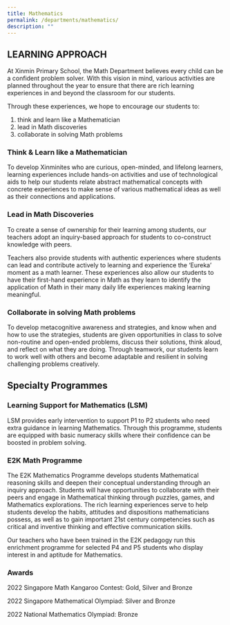 ```yaml
---
title: Mathematics
permalink: /departments/mathematics/
description: ""
---
```

##  LEARNING APPROACH

At Xinmin Primary School, the Math Department believes every child can be a confident problem solver.  With this vision in mind, various activities are planned throughout the year to ensure that there are rich learning experiences in and beyond the classroom for our students. 

Through these experiences, we hope to encourage our students to:

1. think and learn like a Mathematician
2. lead in Math discoveries 
3. collaborate in solving Math problems


### Think & Learn like a Mathematician

To develop Xinminites who are curious, open-minded, and lifelong learners, learning experiences include hands-on activities and use of technological aids to help our students relate abstract mathematical concepts with concrete experiences to make sense of various mathematical ideas as well as their connections and applications.

### Lead in Math Discoveries

To create a sense of ownership for their learning among students, our teachers adopt an inquiry-based approach for students to co-construct knowledge with peers. 

Teachers also provide students with authentic experiences where students can lead and contribute actively to learning and experience the ‘Eureka’ moment as a math learner. These experiences also allow our students to have their first-hand experience in Math as they learn to identify the application of Math in their many daily life experiences making learning meaningful. 

### Collaborate in solving Math problems

To develop metacognitive awareness and strategies, and know when and how to use the strategies, students are given opportunities in class to solve non-routine and open-ended problems, discuss their solutions, think aloud, and reflect on what they are doing. Through teamwork, our students learn to work well with others and become adaptable and resilient in solving challenging problems creatively. 

## Specialty Programmes

### Learning Support for Mathematics (LSM)

LSM provides early intervention to support P1 to P2 students who need extra guidance in learning Mathematics. Through this programme, students are equipped with basic numeracy skills where their confidence can be boosted in problem solving.


### E2K Math Programme

The E2K Mathematics Programme develops students Mathematical reasoning skills and deepen their conceptual understanding through an inquiry approach. Students will have opportunities to collaborate with their peers and engage in Mathematical thinking through puzzles, games, and Mathematics explorations. The rich learning experiences serve to help students develop the habits, attitudes and dispositions mathematicians possess, as well as to gain important 21st century competencies such as critical and inventive thinking and effective communication skills.

Our teachers who have been trained in the E2K pedagogy run this enrichment programme for selected P4 and P5 students who display interest in and aptitude for Mathematics.

### Awards
2022 Singapore Math Kangaroo Contest: Gold, Silver and Bronze

2022 Singapore Mathematical Olympiad: Silver and Bronze

2022 National Mathematics Olympiad:  Bronze
